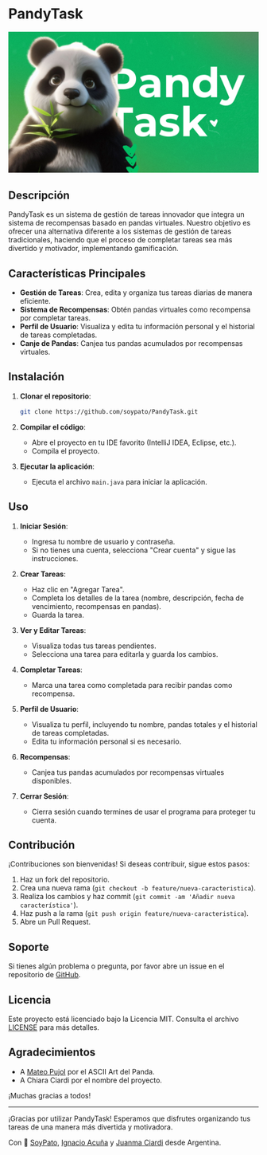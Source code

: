 # PandyTask
![PandyTask](./branding/PandyTask.png)
## Descripción

PandyTask es un sistema de gestión de tareas innovador que integra un sistema de recompensas basado en pandas virtuales. Nuestro objetivo es ofrecer una alternativa diferente a los sistemas de gestión de tareas tradicionales, haciendo que el proceso de completar tareas sea más divertido y motivador, implementando gamificación.

## Características Principales

- **Gestión de Tareas**: Crea, edita y organiza tus tareas diarias de manera eficiente.
- **Sistema de Recompensas**: Obtén pandas virtuales como recompensa por completar tareas.
- **Perfil de Usuario**: Visualiza y edita tu información personal y el historial de tareas completadas.
- **Canje de Pandas**: Canjea tus pandas acumulados por recompensas virtuales.

## Instalación

1. **Clonar el repositorio**:
    ```sh
    git clone https://github.com/soypato/PandyTask.git
    ```
2. **Compilar el código**:
    - Abre el proyecto en tu IDE favorito (IntelliJ IDEA, Eclipse, etc.).
    - Compila el proyecto.

3. **Ejecutar la aplicación**:
    - Ejecuta el archivo `main.java` para iniciar la aplicación.

## Uso

1. **Iniciar Sesión**:
    - Ingresa tu nombre de usuario y contraseña.
    - Si no tienes una cuenta, selecciona "Crear cuenta" y sigue las instrucciones.

2. **Crear Tareas**:
    - Haz clic en "Agregar Tarea".
    - Completa los detalles de la tarea (nombre, descripción, fecha de vencimiento, recompensas en pandas).
    - Guarda la tarea.

3. **Ver y Editar Tareas**:
    - Visualiza todas tus tareas pendientes.
    - Selecciona una tarea para editarla y guarda los cambios.

4. **Completar Tareas**:
    - Marca una tarea como completada para recibir pandas como recompensa.

5. **Perfil de Usuario**:
    - Visualiza tu perfil, incluyendo tu nombre, pandas totales y el historial de tareas completadas.
    - Edita tu información personal si es necesario.

6. **Recompensas**:
    - Canjea tus pandas acumulados por recompensas virtuales disponibles.

7. **Cerrar Sesión**:
    - Cierra sesión cuando termines de usar el programa para proteger tu cuenta.

## Contribución

¡Contribuciones son bienvenidas! Si deseas contribuir, sigue estos pasos:

1. Haz un fork del repositorio.
2. Crea una nueva rama (`git checkout -b feature/nueva-caracteristica`).
3. Realiza los cambios y haz commit (`git commit -am 'Añadir nueva característica'`).
4. Haz push a la rama (`git push origin feature/nueva-caracteristica`).
5. Abre un Pull Request.

## Soporte

Si tienes algún problema o pregunta, por favor abre un issue en el repositorio de [GitHub](https://github.com/soypato/PandyTask/issues).

## Licencia

Este proyecto está licenciado bajo la Licencia MIT. Consulta el archivo [LICENSE](LICENSE) para más detalles.

## Agradecimientos
- A [Mateo Pujol](https://github.com/Matute-Developer) por el ASCII Art del Panda.
- A Chiara Ciardi por el nombre del proyecto.

¡Muchas gracias a todos!

---

¡Gracias por utilizar PandyTask! Esperamos que disfrutes organizando tus tareas de una manera más divertida y motivadora.

Con 💙 [SoyPato](https://github.com/soypato),  [Ignacio Acuña](https://github.com/iMonety) y [Juanma Ciardi](https://github.com/Juanii07) desde Argentina.
